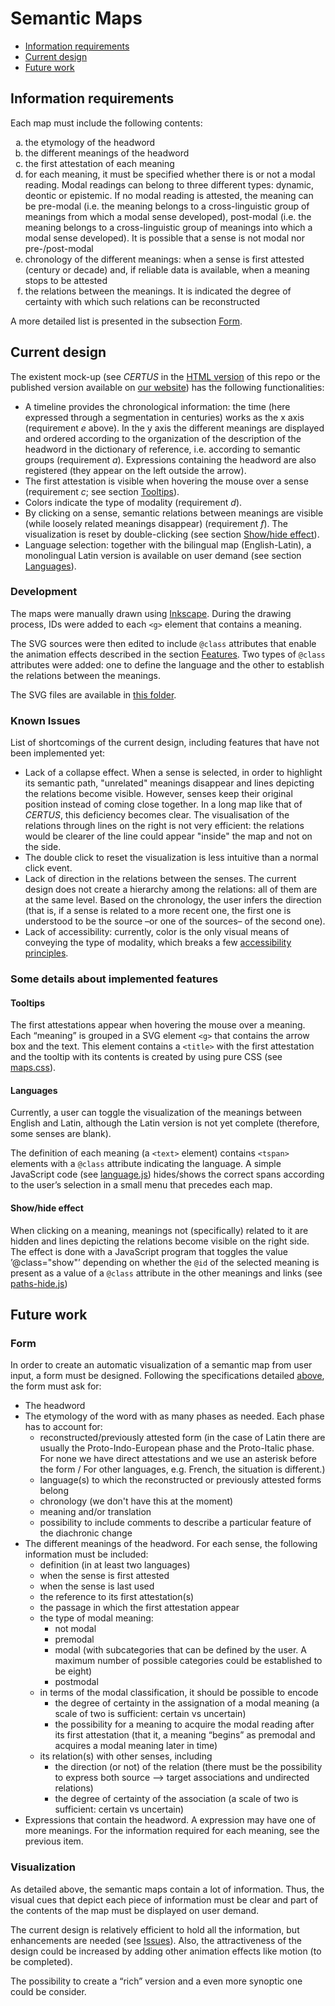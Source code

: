 # Semantic Maps
- [Information requirements](#information-requirements)
- [Current design](#current-design)
- [Future work](#future-work)

## Information requirements 
Each map must include the following contents:
<ol type="a">
<li>the etymology of the headword</li>
  <li>the different meanings of the headword</li>
  <li>the first attestation of each meaning</li>
  <li>for each meaning, it must be specified whether there is or not a modal reading. Modal readings can belong to three different types: dynamic, deontic or epistemic. If no modal reading is attested, the meaning can be pre-modal (i.e. the meaning belongs to a cross-linguistic group of meanings from which a modal sense developed), post-modal (i.e. the meaning belongs to a cross-linguistic group of meanings into which a modal sense developed). It is possible that a sense is not modal nor pre-/post-modal</li>
  <li>chronology of the different meanings: when a sense is first attested (century or decade) and, if reliable data is available, when a meaning stops to be attested</li>
  <li>the relations between the meanings. It is indicated the degree of certainty with which such relations can be reconstructed</li>
</ol>

A more detailed list is presented in the subsection [Form](#form).

## Current design
The existent mock-up (see _CERTUS_ in the [HTML version](https://github.com/WoPoss/semantic_maps/blob/master/drawn-maps/semantic-modal-maps.html) of this repo or the published version available on [our website](http://woposs.unil.ch/semantic-modal-maps.php)) has the following functionalities:
- A timeline provides the chronological information: the time (here expressed through a segmentation in centuries) works as the x axis (requirement _e_ above). In the y axis the different meanings are displayed and ordered according to the organization of the description of the headword in the dictionary of reference, i.e. according to semantic groups (requirement _a_). Expressions containing the headword are also registered (they appear on the left outside the arrow).
- The first attestation is visible when hovering the mouse over a sense (requirement _c_; see section [Tooltips](#tooltips)).
- Colors indicate the type of modality (requirement _d_).
- By clicking on a sense, semantic relations between meanings are visible (while loosely related meanings disappear) (requirement _f_). The visualization is reset by double-clicking (see section [Show/hide effect](#show/hide-effect)).
- Language selection: together with the bilingual map (English-Latin), a monolingual Latin version is available on user demand (see section [Languages](#languages)).

### Development
The maps were manually drawn using [Inkscape](https://inkscape.org/). During the drawing process, IDs were added to each `<g>` element that contains a meaning.

The SVG sources were then edited to include `@class` attributes that enable the animation effects described in the section [Features](#some-details-about-implemented-features). Two types of `@class` attributes were added: one to define the language and the other to establish the relations between the meanings.

The SVG files are available in [this folder](https://github.com/WoPoss/semantic_maps/tree/master/drawn-maps/svg).

### Known Issues
List of shortcomings of the current design, including features that have not been implemented yet:
- Lack of a collapse effect. When a sense is selected, in order to highlight its semantic path, "unrelated" meanings disappear and lines depicting the relations become visible. However, senses keep their original position instead of coming close together. In a long map like that of _CERTUS_, this deficiency becomes clear. The visualisation of the relations through lines on the right is not very efficient: the relations would be clearer of the line could appear "inside" the map and not on the side. 
- The double click to reset the visualization is less intuitive than a normal click event.
- Lack of direction in the relations between the senses. The current design does not create a hierarchy among the relations: all of them are at the same level. Based on the chronology, the user infers the direction (that is, if a sense is related to a more recent one, the first one is understood to be the source –or one of the sources– of the second one).
- Lack of accessibility: currently, color is the only visual means of conveying the type of modality, which breaks a few [accessibility principles](https://www.w3.org/WAI/fundamentals/accessibility-principles/).

### Some details about implemented features

#### Tooltips
The first attestations appear when hovering the mouse over a meaning. Each “meaning” is grouped in a SVG element `<g>` that contains the arrow box and the text. This element contains a `<title>` with the first attestation and the tooltip with its contents is created by using pure CSS (see [maps.css](https://github.com/WoPoss/semantic_maps/blob/master/drawn-maps/css/maps.css)).

#### Languages
Currently, a user can toggle the visualization of the meanings between English and Latin, although the Latin version is not yet complete (therefore, some senses are blank).

The definition of each meaning (a `<text>` element) contains `<tspan>` elements with a `@class` attribute indicating the language. A simple JavaScript code (see [language.js](https://github.com/WoPoss/semantic_maps/blob/master/drawn-maps/js/language.js)) hides/shows the correct spans according to the user’s selection in a small menu that precedes each map.

#### Show/hide effect
When clicking on a meaning, meanings not (specifically) related to it are hidden and lines depicting the relations become visible on the right side. The effect is done with a JavaScript program that toggles the value ’@class="show"’ depending on whether the `@id` of the selected meaning is present as a value of a `@class` attribute in the other meanings and links (see [paths-hide.js](https://github.com/WoPoss/semantic_maps/blob/master/drawn-maps/js/paths-hide.js))

## Future work
### Form
In order to create an automatic visualization of a semantic map from user input, a form must be designed. Following the specifications detailed [above](#information-requirements), the form must ask for:
- The headword
- The etymology of the word with as many phases as needed. Each phase has to account for:
    - reconstructed/previously attested form (in the case of Latin there are usually the Proto-Indo-European phase and the Proto-Italic phase. For none we have direct attestations and we use an asterisk before the form / For other languages, e.g. French, the situation is different.)
    - language(s) to which the reconstructed or previously attested forms belong 
    - chronology (we don't have this at the moment)
    - meaning and/or translation
    - possibility to include comments to describe a particular feature of the diachronic change
- The different meanings of the headword. For each sense, the following information must be included:
    - definition (in at least two languages)
    - when the sense is first attested
    - when the sense is last used
    - the reference to its first attestation(s)
    - the passage in which the first attestation appear
    - the type of modal meaning:
        - not modal
        - premodal
        - modal (with subcategories that can be defined by the user. A maximum number of possible categories could be established to be eight)
        - postmodal
    - in terms of the modal classification, it should be possible to encode 
        - the degree of certainty in the assignation of a modal meaning (a scale of two is sufficient: certain vs uncertain)
        - the possibility for a meaning to acquire the modal reading after its first attestation (that it, a meaning “begins” as premodal and acquires a modal meaning later in time)
    - its relation(s) with other senses, including 
        - the direction (or not) of the relation (there must be the possibility to express both source --> target associations and undirected relations)
        - the degree of certainty of the association (a scale of two is sufficient: certain vs uncertain)
- Expressions that contain the headword. A expression may have one of more meanings. For the information required for each meaning, see the previous item.

### Visualization
As detailed above, the semantic maps contain a lot of information. Thus, the visual cues that depict each piece of information must be clear and part of the contents of the map must be displayed on user demand.

The current design is relatively efficient to hold all the information, but enhancements are needed (see [Issues](#issues)). Also, the attractiveness of the design could be increased by adding other animation effects like motion (to be completed).

The possibility to create a “rich” version and a even more synoptic one could be consider.



